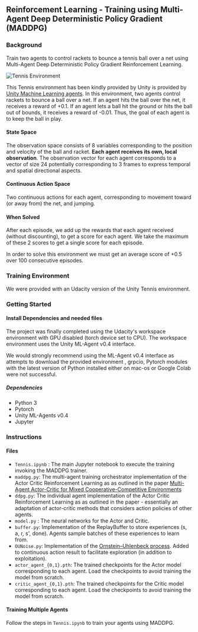 ## Reinforcement Learning - Training using Multi-Agent Deep Deterministic Policy Gradient (MADDPG)

### Background

Train two agents to control rackets to bounce a tennis ball over a net using Multi-Agent Deep Deterministic Policy Gradient Reinforcement Learning.

![Tennis Environment](https://video.udacity-data.com/topher/2018/May/5af7955a_tennis/tennis.png)

 This Tennis environment has been kindly provided by Unity is provided by [Unity Machine Learning agents]([https://github.com/Unity-Technologies/ml-agents](https://github.com/Unity-Technologies/ml-agents)). In this environment, two agents control rackets to bounce a ball over a net. If an agent hits the ball over the net, it receives a reward of +0.1. If an agent lets a ball hit the ground or hits the ball out of bounds, it receives a reward of -0.01. Thus, the goal of each agent is to keep the ball in play.

#### State Space

The observation space consists of 8 variables corresponding to the position and velocity of the ball and racket. **Each agent receives its own, local observation**.  The observation vector for each agent corresponds to a vector of size 24 potentially corresponding to 3 frames to express temporal and spatial directional aspects. 

#### Continuous Action Space
Two continuous actions for each agent, corresponding to movement toward (or away from) the net, and jumping.

#### When Solved

 After each episode, we add up the rewards that each agent received (without discounting), to get a score for each agent. We take the maximum of these 2 scores to get a single score for each episode.
 
In order to solve this environment we must get an average score of +0.5 over 100 consecutive episodes. 

### Training Environment

We were provided with an Udacity version of the Unity Tennis environment.

### Getting Started


#### Install Dependencies and needed files

The project was finally completed using the Udacity's workspace environment with GPU disabled (torch device set to CPU). The workspace environment uses the Unity ML-Agent v0.4 interface. 

We would strongly recommend using the ML-Agent v0.4 interface as attempts to download the provided environment , grpcio, Pytorch modules with the latest version of Python installed either on mac-os or Google Colab were not successful.
##### Dependencies
- Python 3
- Pytorch
- Unity ML-Agents v0.4
- Jupyter 

### Instructions

#### Files
- `Tennis.ipynb` : The main Jupyter notebook to execute the training invoking the MADDPG trainer.
-  `maddpg.py`: The multi-agent training orchestrator implementation of the Actor Critic Reinforcement Learning as as outlined in the paper [Multi-Agent Actor-Critic for Mixed Cooperative-Competitive Environments](https://arxiv.org/abs/1706.02275)
- `ddpg.py`: The individual agent implementation of the Actor Critic Reinforcement Learning as as outlined in the paper - essentially an adaptation of actor-critic methods that considers action policies of other agents.
- `model.py` : The neural networks for the Actor and Critic.
- `buffer.py`: Implementation of the ReplayBuffer to store experiences (s, a, r, s', done). Agents sample batches of these experiences to learn from.
- `OUNoise.py`: Implementation of the [Ornstein–Uhlenbeck process](https://en.wikipedia.org/wiki/Ornstein%E2%80%93Uhlenbeck_process). Added to continuous action result to facilitate exploration (in addition to exploitation).
- `actor_agent_{0,1}.pth`:  The trained checkpoints for the Actor model corresponding to each agent. Load the checkpoints to avoid training the model from scratch. 
- `critic_agent_{0,1}.pth`: The trained checkpoints for the Critic model corresponding to each agent. Load the checkpoints to avoid training the model from scratch.

#### Training Multiple Agents

Follow the steps in `Tennis.ipynb` to train your agents using MADDPG.
